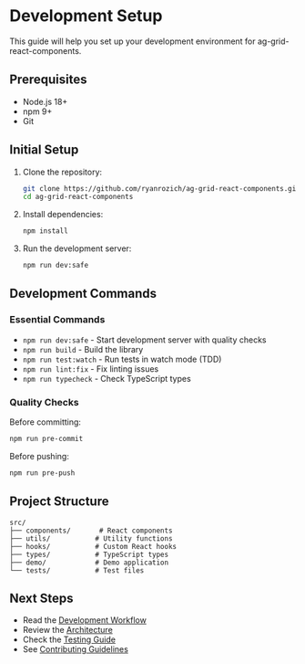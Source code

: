 # Development Setup

This guide will help you set up your development environment for ag-grid-react-components.

## Prerequisites

- Node.js 18+
- npm 9+
- Git

## Initial Setup

1. Clone the repository:

   ```bash
   git clone https://github.com/ryanrozich/ag-grid-react-components.git
   cd ag-grid-react-components
   ```

2. Install dependencies:

   ```bash
   npm install
   ```

3. Run the development server:
   ```bash
   npm run dev:safe
   ```

## Development Commands

### Essential Commands

- `npm run dev:safe` - Start development server with quality checks
- `npm run build` - Build the library
- `npm run test:watch` - Run tests in watch mode (TDD)
- `npm run lint:fix` - Fix linting issues
- `npm run typecheck` - Check TypeScript types

### Quality Checks

Before committing:

```bash
npm run pre-commit
```

Before pushing:

```bash
npm run pre-push
```

## Project Structure

```text
src/
├── components/       # React components
├── utils/           # Utility functions
├── hooks/           # Custom React hooks
├── types/           # TypeScript types
├── demo/            # Demo application
└── tests/           # Test files
```

## Next Steps

- Read the [Development Workflow](./workflow.md)
- Review the [Architecture](./architecture.md)
- Check the [Testing Guide](./testing.md)
- See [Contributing Guidelines](./contributing.md)
